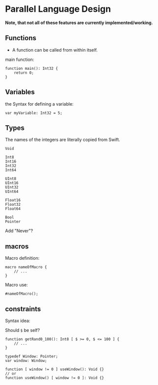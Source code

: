 # Parallel Language Design

**Note, that not all of these features are currently implemented/working.**

## Functions

* A function can be called from within itself.

main function:
```parallel
function main(): Int32 {
	return 0;
}
```

## Variables

the Syntax for defining a variable:

```parallel
var myVariable: Int32 = 5;
```

## Types

The names of the integers are literally copied from Swift.

```parallel
Void

Int8
Int16
Int32
Int64

UInt8
UInt16
UInt32
UInt64

Float16
Float32
Float64

Bool
Pointer
```

Add "Never"?

## macros

Macro definition:

```parallel
macro nameOfMacro {
	// ...
}
```

Macro use:

```parallel
#nameOfMacro();
```

## constraints

Syntax idea:

Should `$` be self?

<!-- ```parallel
typedef Degrees: Float [ $ >= -360, $ <= 360 ]
``` -->


```parallel
function getRand0_100(): Int8 [ $ >= 0, $ <= 100 ] {
	// ...
}
```

```parallel
typedef Window: Pointer;
var window: Window;

function [ window != 0 ] useWindow(): Void {}
// or
function useWindow() [ window != 0 ]: Void {}
```